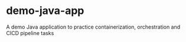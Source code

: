 # demo-java-app
A demo Java application to practice containerization, orchestration and CICD pipeline tasks
